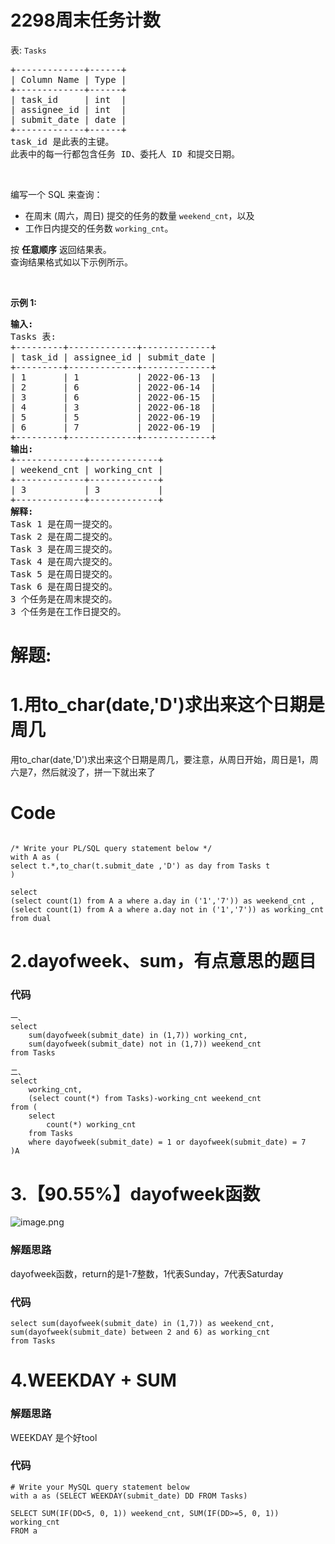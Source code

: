 # 2298周末任务计数
<p>表: <code>Tasks</code></p>

<pre>
+-------------+------+
| Column Name | Type |
+-------------+------+
| task_id     | int  |
| assignee_id | int  |
| submit_date | date |
+-------------+------+
task_id 是此表的主键。
此表中的每一行都包含任务 ID、委托人 ID 和提交日期。
</pre>

<p>&nbsp;</p>

<p>编写一个 SQL 来查询：</p>

<ul>
	<li>在周末 (周六，周日) 提交的任务的数量&nbsp;<code>weekend_cnt</code>，以及</li>
	<li>工作日内提交的任务数 <code>working_cnt</code>。</li>
</ul>

<p>按 <strong>任意顺序</strong> 返回结果表。<br />
查询结果格式如以下示例所示。</p>

<p>&nbsp;</p>

<p><strong>示例 1:</strong></p>

<pre>
<strong>输入:</strong> 
Tasks 表:
+---------+-------------+-------------+
| task_id | assignee_id | submit_date |
+---------+-------------+-------------+
| 1       | 1           | 2022-06-13  |
| 2       | 6           | 2022-06-14  |
| 3       | 6           | 2022-06-15  |
| 4       | 3           | 2022-06-18  |
| 5       | 5           | 2022-06-19  |
| 6       | 7           | 2022-06-19  |
+---------+-------------+-------------+
<strong>输出:</strong> 
+-------------+-------------+
| weekend_cnt | working_cnt |
+-------------+-------------+
| 3           | 3           |
+-------------+-------------+
<strong>解释:</strong> 
Task 1 是在周一提交的。
Task 2 是在周二提交的。
Task 3 是在周三提交的。
Task 4 是在周六提交的。
Task 5 是在周日提交的。
Task 6 是在周日提交的。
3 个任务是在周末提交的。
3 个任务是在工作日提交的。
</pre>
































# 解题:
# 1.用to_char(date,'D')求出来这个日期是周几
用to_char(date,'D')求出来这个日期是周几，要注意，从周日开始，周日是1，周六是7，然后就没了，拼一下就出来了

# Code
```Oracle []

/* Write your PL/SQL query statement below */
with A as (
select t.*,to_char(t.submit_date ,'D') as day from Tasks t
)

select 
(select count(1) from A a where a.day in ('1','7')) as weekend_cnt ,
(select count(1) from A a where a.day not in ('1','7')) as working_cnt from dual
```

# 2.dayofweek、sum，有点意思的题目
### 代码

```mysql
一、
select 
    sum(dayofweek(submit_date) in (1,7)) working_cnt,
    sum(dayofweek(submit_date) not in (1,7)) weekend_cnt
from Tasks

二、
select 
    working_cnt,
    (select count(*) from Tasks)-working_cnt weekend_cnt
from (
    select
        count(*) working_cnt
    from Tasks
    where dayofweek(submit_date) = 1 or dayofweek(submit_date) = 7
)A

```
# 3.【90.55%】dayofweek函数
![image.png](https://pic.leetcode-cn.com/1664865892-NpYWSZ-image.png)
### 解题思路
dayofweek函数，return的是1-7整数，1代表Sunday，7代表Saturday
### 代码

```mysql
select sum(dayofweek(submit_date) in (1,7)) as weekend_cnt, sum(dayofweek(submit_date) between 2 and 6) as working_cnt
from Tasks
```
# 4.WEEKDAY +  SUM
### 解题思路
WEEKDAY 是个好tool

### 代码

```mysql
# Write your MySQL query statement below
with a as (SELECT WEEKDAY(submit_date) DD FROM Tasks)

SELECT SUM(IF(DD<5, 0, 1)) weekend_cnt, SUM(IF(DD>=5, 0, 1)) working_cnt
FROM a

```
